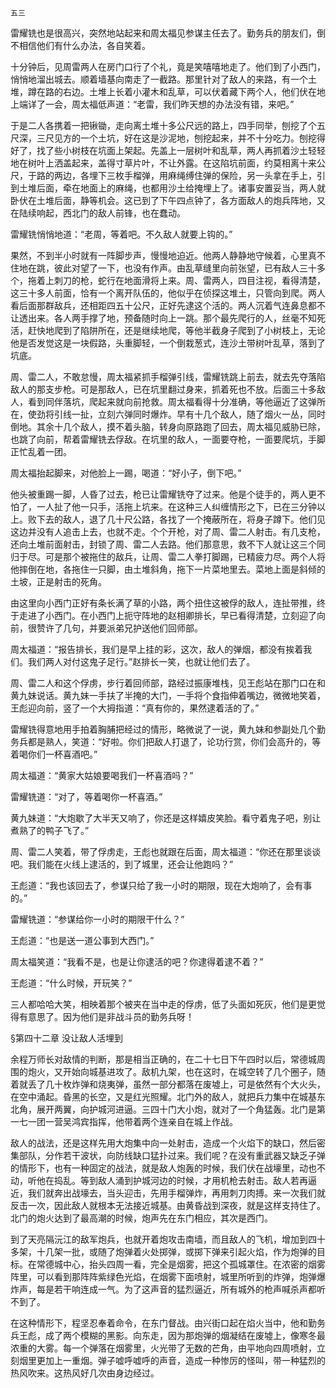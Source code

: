     五三 

   雷耀铣也是很高兴，突然地站起来和周太福见参谋主任去了。勤务兵的朋友们，倒不相信他们有什么办法，各自笑着。

   十分钟后，见周雷两人在房门口行了个礼，竟是笑嘻嘻地走了。他们到了小西门，悄悄地溜出城去。顺着墙基向南走了一截路。那里针对了敌人的来路，有一个土堆，蹲在路的右边。土堆上长着小灌木和乱草，可以伏着藏下两个人，他们伏在地上端详了一会，周太福低声道：“老雷，我们昨天想的办法没有错，来吧。”

   于是二人各携着一把锹锄，走向离土堆十多公尺远的路上，四手同举，刨挖了个五尺深，三尺见方的一个土坑，好在这是沙泥地，刨挖起来，并不十分吃力。刨挖得好了，找了些小树枝在坑面上架起。先盖上一层树叶和乱草，两人再抓着沙土轻轻地在树叶上洒盖起来，盖得寸草片叶，不让外露。在这陷坑前面，约莫相离十来公尺，于路的两边，各埋下三枚手榴弹，用麻绳缚住弹的保险，另一头拿在手上，引到土堆后面，牵在地面上的麻绳，也都用沙土给掩埋上了。诸事安置妥当，两人就卧伏在土堆后面，静等机会。这已到了下午四点钟了，各方面敌人的炮兵阵地，又在陆续响起，西北门的敌人前锋，也在蠢动。

   雷耀铣悄悄地道：“老周，等着吧。不久敌人就要上钩的。”

   果然，不到半小时就有一阵脚步声，慢慢地迫近。他两人静静地守候着，心里真不住地在跳，彼此对望了一下，也没有作声。由乱草缝里向前张望，已有敌人三十多个，拖着上刺刀的枪，蛇行在地面滑将上来。周、雷两人，四目注视，看得清楚，这三十多人前面，恰有一个离开队伍的，他似乎在侦探这堆土，只管向到爬。两人看后面那群敌兵，还相距四五十公尺，正好先逮这个活的。两人沉着气连鼻息都不让透出来。各人两手撑了地，预备随时向上一跳。那个最先爬行的人，丝毫不知死活，赶快地爬到了陷阱所在，还是继续地爬，等他半截身子爬到了小树枝上，无论他是否发觉这是一块假路，头重脚轻，一个倒栽葱式，连沙土带树叶乱草，落到了坑底。

   周、雷二人，不敢怠慢，周太福紧抓手榴弹引线，雷耀铣跳上前去，就去先夺落陷敌人的那支步枪。可是那敌人，已在坑里翻过身来，抓着死也不放。后面三十多敌人，看到同伴落坑，爬起来就向前抢救。周太福看得十分准确，等他逼近了这弹所在，使劲将引线一扯，立刻六弹同时爆炸。早有十几个敌人，随了烟火一丛，同时倒地。其余十几个敌人，摸不着头脑，转身向原路跑了回去，周太福见威胁已除，也跳了向前，帮着雷耀铣去俘敌。在坑里的敌人，一面要夺枪，一面要爬坑，手脚正忙乱着一团。

   周太福抬起脚来，对他脸上一踢，喝道：“好小子，倒下吧。”

   他头被重踢一脚，人昏了过去，枪已让雷耀铣夺了过来。他是个徒手的，两人更不怕了，一人扯了他一只手，活拖上坑来。在这种三人纠缠情形之下，已在三分钟以上。败下去的敌人，退了几十尺公路，各找了一个掩蔽所在，将身子蹲下。他们见这边并没有人追击上去，也就不走。个个开枪，对了周、雷二人射击。有几支枪，还向土堆前面射击，封锁了周、雷二人去路。他们那意思，救不下人就让这三个同归于尽。可是那个被拖住的敌兵，让周、雷二人拳打脚踢，已精疲力尽。两个人将他摔倒在地，各拖住一只脚，由土堆斜角，拖下一片菜地里去。菜地上面是斜倾的土坡，正是射击的死角。

   由这里向小西门正好有条长满了草的小路，两个扭住这被俘的敌人，连扯带推，终于走进了小西门。在小西门上扼守阵地的赵相卿排长，早已看得清楚，立刻迎了向前，很赞许了几句，并要派弟兄护送他们回师部。

   周太福道：“报告排长，我们是早上挂的彩，这次，敌人的弹烟，都没有挨着我们。我们两人对付这鬼子足行。”赵排长一笑，也就让他们去了。

   周、雷二人和这个俘虏，步行着回师部，路经过振康堆栈，见王彪站在那门口在和黄九妹说话。黄九妹一手扶了半掩的大门，一手将个食指伸着嘴边，微微地笑着，王彪迎向前，竖了一个大拇指道：“真有你的，果然逮着活的了。”

   雷耀铣得意地用手拍着胸脯把经过的情形，略微说了一说，黄九妹和参副处几个勤务兵都是熟人，笑道：“好啦。你们把敌人打退了，论功行赏，你们会高升的，等着喝你们一杯喜酒吧。”

   周太福道：“黄家大姑娘要喝我们一杯喜酒吗？”

   雷耀铣道：“对了，等着喝你一杯喜酒。”

   黄九妹道：“大炮歇了大半天又响了，你还是这样嬉皮笑脸。看守着鬼子吧，别让煮熟了的鸭子飞了。”

   周、雷二人笑着，带了俘虏走，王彪也就跟在后面，周太福道：“你还在那里谈谈吧。我们能在火线上逮活的，到了城里，还会让他跑吗？”

   王彪道：“我也该回去了，参谋只给了我一小时的期限，现在大炮响了，会有事的。”

   雷耀铣道：“参谋给你一小时的期限干什么？”

   王彪道：“也是送一道公事到大西门。”

   周太福笑道：“我看不是，也是让你逮活的吧？你逮得着逮不着？”

   王彪道：“什么时候，开玩笑？”

   三人都哈哈大笑，相映着那个被夹在当中走的俘虏，低了头面如死灰，他们是更觉得有意思了。因为他们是非战斗员的勤务兵呀！

   §第四十二章 没让敌人活埋到

   余程万师长对敌情的判断，那是相当正确的，在二十七日下午四时以后，常德城周围的炮火，又开始向城基进攻了。敌机九架，也在这时，在城空转了几个圈子，随着就丢了几十枚炸弹和烧夷弹，虽然一部分都落在废墟上，可是依然有个大火头，在空中涌起。昏黑的长空，又是红光照耀。北门外的敌人，就把兵力集中在城基东北角，展开两翼，向护城河进逼。三四十门大小炮，就对了一个角猛轰。北门是第一七一团一营吴鸿宾指挥，他带着两个连亲自在城上作战。

   敌人的战法，还是这样先用大炮集中向一处射击，造成一个火焰下的缺口，然后密集部队，分作若干波状，向防线缺口猛扑过来。我们呢？在没有重武器又缺乏子弹的情形下，也有一种固定的战法，就是敌人炮轰的时候，我们伏在战壕里，动也不动，听他在捣乱。等到敌人涌到护城河边的时候，才用机枪去射击。敌人若再逼近，我们就奔出战壕去，当头迎击，先用手榴弹炸，再用刺刀肉搏。来一次我们就反击一次，因此敌人就根本无法接近城基。由黄昏战到深夜，就是这样支持住了。北门的炮火达到了最高潮的时候，炮声先在东门相应，其次是西门。

   到了天亮隔沅江的敌军炮兵，也就开着炮攻击南墙，而且敌人的飞机，增加到四十多架，十几架一批，或随了炮弹着火处掷弹，或掷下弹来引起火焰，作为炮弹的目标。在常德城中心，抬头四周一看，完全是烟雾，把这个孤城罩住。在浓密的烟雾阵里，可以看到那阵阵紫绿色光焰，在烟雾下面喷射，城里所听到的炸弹，炮弹爆炸声，每是若干响连成一气。为了这声音的猛烈逼近，所有城外的枪声喊杀声都听不到了。

   在这种情形下，程坚忍奉着命令，在东门督战。由兴街口起在焰火当中，他和勤务兵王彪，成了两个模糊的黑影。向东走，因为那炮弹的烟凝结在废墟上，像寒冬最浓重的大雾。每一个弹落在烟雾里，火光带了无数的芒角，由平地向四周喷射，立刻烟里更加上一重烟。弹子嘘呼嘘呼的声音，造成一种惨厉的怪叫，带一种猛烈的热风吹来。这热风好几次由身边经过。

